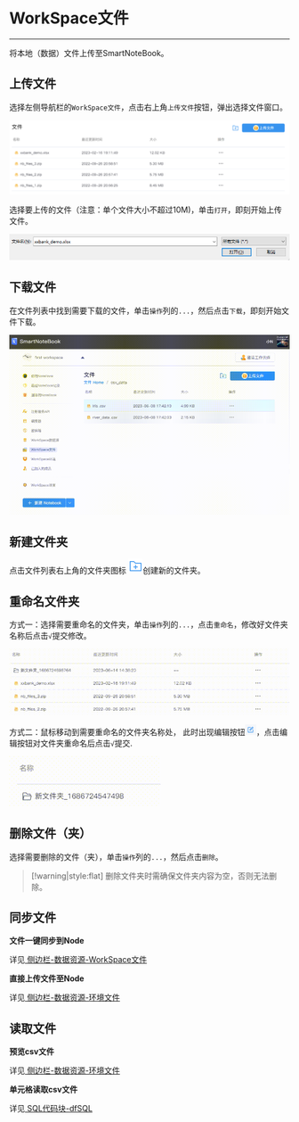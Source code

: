 # WorkSpace文件
---

将本地（数据）文件上传至SmartNoteBook。

## 上传文件

选择左侧导航栏的`WorkSpace文件`，点击右上角`上传文件`按钮，弹出选择文件窗口。

<!-- ![图 1](../images/fileup.png) -->
<!-- ![图 6](../images/4cbf920bae67599088fd8086970f277da76ad37cd6cb6fdca9685a6934e03cd0.png)   -->
![图 1](../images/4cbf920bae67599088fd8086970f277da76ad37cd6cb6fdca9685a6934e03cd0.png)  


选择要上传的文件（注意：单个文件大小不超过10M)，单击`打开`，即刻开始上传文件。

![图 2](../images/openfile.png)  
 

## 下载文件

在文件列表中找到需要下载的文件，单击`操作`列的`...`，然后点击`下载`，即刻开始文件下载。

![图 3](../images/82e56f6d5af2534e92634abe29b10b78871c015f9c8f33e80795f2611ef36722.gif)  


## 新建文件夹

点击文件列表右上角的文件夹图标 <img src="../images/newfolder.png"  style="display: inline-block;padding:0px;border:0px"  />创建新的文件夹。

## 重命名文件夹

方式一：选择需要重命名的文件夹，单击`操作`列的`...`，点击`重命名`，修改好文件夹名称后点击`√`提交修改。

<!-- ![图 8](../images/b23f785171d801129341e7207cd4d48c9d684ac5dddc823d8119d43fb83b172f.gif)   -->
![图 2](../images/b23f785171d801129341e7207cd4d48c9d684ac5dddc823d8119d43fb83b172f.gif)  


方式二：鼠标移动到需要重命名的文件夹名称处， 此时出现编辑按钮<img src="../images/001937546f67284288a8d7c37770016a96adc4c786c4fc75f3211e4200139a7f.png"  style="display: inline-block;padding:0px;border:0px"  />，点击编辑按钮对文件夹重命名后点击`√`提交.

<!-- ![图 7](../images/9737c272afe52266b4537bdd4106dd59f3b2bd1c6ac12a6b40902a15fee597cc.gif)   -->
![图 3](../images/9737c272afe52266b4537bdd4106dd59f3b2bd1c6ac12a6b40902a15fee597cc.gif)  

<!-- 
![图 4](../images/ddbd6bff6f4fdb5ef2dc8c37ad794555b1e8919b9b658b76cc4b77e5a51e1dcb.gif)   -->


## 删除文件（夹）

选择需要删除的文件（夹），单击`操作`列的`...`，然后点击`删除`。

> [!warning|style:flat]
> 删除文件夹时需确保文件夹内容为空，否则无法删除。


## 同步文件

**文件一键同步到Node**

详见<a href="../NoteBook/Sidebar.md" title="侧边栏"> 侧边栏-数据资源-WorkSpace文件</a>

**直接上传文件至Node**

详见<a href="../NoteBook/Sidebar.md" title="侧边栏"> 侧边栏-数据资源-环境文件</a>

## 读取文件

**预览csv文件**

详见<a href="../NoteBook/Sidebar.md" title="侧边栏"> 侧边栏-数据资源-环境文件</a>


**单元格读取csv文件**

详见<a href="../NoteBook/SQL.md" title="SQL"> SQL代码块-dfSQL</a>

<!-- **备注**：

在SmartNoteBook中，非结构的文件资源存储机制分为两级：

* 在Workspace文件处上传，文件会上传到公共区域

* 通过NoteBook的数据资源同步，可以根据需要将MinIO公共区域的资源文件同步至Node节点使用

![](/assets/tbwj.png) -->


